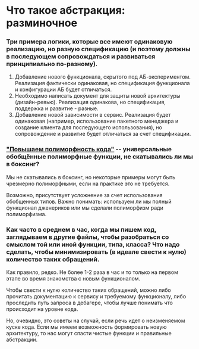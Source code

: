 # Что такое абстракция: разминочное

### Три примера логики, которые все имеют одинаковую реализацию, но разную спецификацию (и поэтому должны в последующем сопровождаться и развиваться принципиально по-разному).

1. Добавление нового функционала, скрытого под АБ-экспериментом. Реализация фактически одинаковая, но спецификация функционала и конфигурации АБ будет отличаться.
2. Необходимо написать документ для защиты новой архитектуры (дизайн-ревью). Реализация одинакова, но спецификация, поддержка и развитие - разные.
3. Добавление новой зависимости в сервис. Реализация будет одинаковая (например, использование пакетного менеджера и создание клиента для последующего использования), но сопровождение и развитие будет отличаться за счет спецификации.

### ["Повышаем полиморфность кода"](../increase_polymorph/README.md) -- универсальные обобщённые полиморфные функции, не скатывались ли мы в боксинг?

Мы не скатывались в боксинг, но некоторые примеры могут быть чрезмерно полиморфными, если на практике это не требуется. 

Возможно, присутствует усложнение за счет использования обобщенных типов. Важно понимать: используем ли мы полный функционал дженериков или мы сделали полиморфизм ради полиморфизма.

### Как часто в среднем в час, когда мы пишем код, заглядываем в другие файлы, чтобы разобраться со смыслом той или иной функции, типа, класса? Что надо сделать, чтобы минимизировать (в идеале свести к нулю) количество таких обращений.

Как правило, редко. Не более 1-2 раза в час и то только на первом этапе во время знакомства с новым функционалом. 

Чтобы свести к нулю количество таких обращений, можно либо прочитать документацию к сервису и требуемому функционалу, либо проследить путь запроса в дебагере, чтобы лучше понимать что происходит на уровне кода. 

Но, очевидно, это советы на случай, если речь идет о неизменяемом куске кода. Если мы имеем возможность формировать новую архитектуру, то нас могут спасти чистые функции и правильные абстракции.